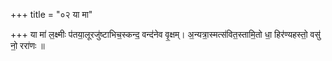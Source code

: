 +++
title = "०२ या मा"

+++
या मा॑ ल॒क्ष्मीः प॑तया॒लूरजु॑ष्टाभिच॒स्कन्द॒ वन्द॑नेव वृ॒क्षम्। अ॒न्यत्रा॒स्मत्स॑वित॒स्तामि॒तो धा॒ हिर॑ण्यहस्तो॒ वसु॑ नो॒ ररा॑णः ॥